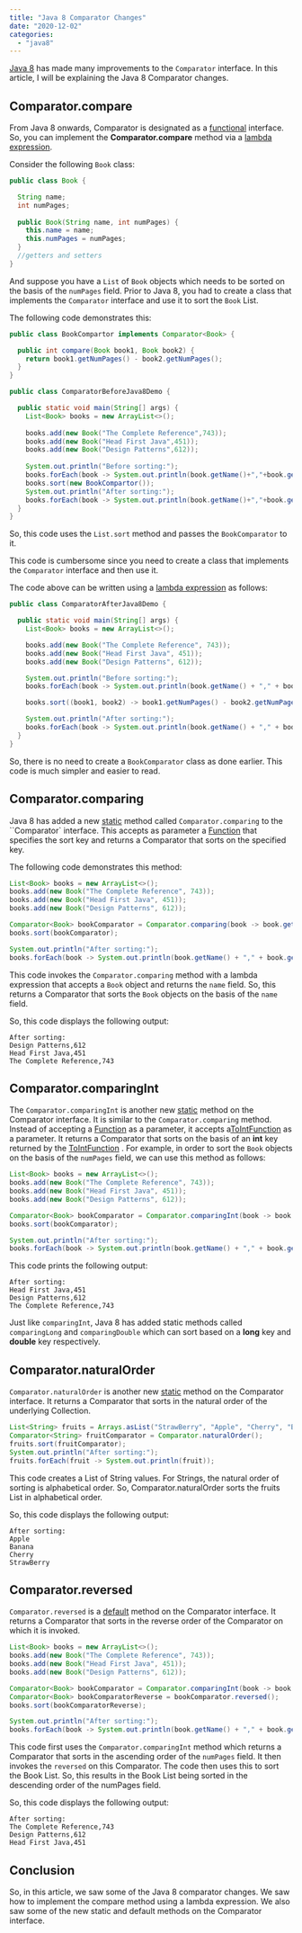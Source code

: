 ```yaml
---
title: "Java 8 Comparator Changes"
date: "2020-12-02"
categories: 
  - "java8"
---
```


[Java 8](https://reshmabidikar.github.io/blog.html#java-8-new-features) has made many improvements to the `Comparator` interface. In this article, I will be explaining the Java 8 Comparator changes.

## Comparator.compare

From Java 8 onwards, Comparator is designated as a [functional](java-8-functional-interface.md) interface. So, you can implement the **Comparator.compare** method via a [lambda expression](java-8-lambda-expressions-explained.md).

Consider the following `Book` class:

```java
public class Book {

  String name;
  int numPages;
  
  public Book(String name, int numPages) {
    this.name = name;
    this.numPages = numPages;
  }
  //getters and setters
}
```

And suppose you have a `List` of `Book` objects which needs to be sorted on the basis of the `numPages` field. Prior to Java 8, you had to create a class that implements the `Comparator` interface and use it to sort the `Book` List.

The following code demonstrates this:

```java
public class BookCompartor implements Comparator<Book> {

  public int compare(Book book1, Book book2) {
    return book1.getNumPages() - book2.getNumPages();
  }
}

public class ComparatorBeforeJava8Demo {

  public static void main(String[] args) {
    List<Book> books = new ArrayList<>();
    
    books.add(new Book("The Complete Reference",743));
    books.add(new Book("Head First Java",451));
    books.add(new Book("Design Patterns",612));
    
    System.out.println("Before sorting:");
    books.forEach(book -> System.out.println(book.getName()+","+book.getNumPages()));
    books.sort(new BookCompartor());
    System.out.println("After sorting:");
    books.forEach(book -> System.out.println(book.getName()+","+book.getNumPages()));
  }
}
```

So, this code uses the `List.sort` method and passes the `BookComparator` to it.

This code is cumbersome since you need to create a class that implements the `Comparator` interface and then use it.

The code above can be written using a [lambda expression](java-8-lambda-expressions-explained.md) as follows:

```java
public class ComparatorAfterJava8Demo {

  public static void main(String[] args) {
    List<Book> books = new ArrayList<>();

    books.add(new Book("The Complete Reference", 743));
    books.add(new Book("Head First Java", 451));
    books.add(new Book("Design Patterns", 612));

    System.out.println("Before sorting:");
    books.forEach(book -> System.out.println(book.getName() + "," + book.getNumPages()));

    books.sort((book1, book2) -> book1.getNumPages() - book2.getNumPages());

    System.out.println("After sorting:");
    books.forEach(book -> System.out.println(book.getName() + "," + book.getNumPages()));
  }
}

```

So, there is no need to create a `BookComparator` class as done earlier. This code is much simpler and easier to read.

## Comparator.comparing

Java 8 has added a new [static](java-8-static-interface-methods.md) method called `Comparator.comparing` to the ``Comparator` interface. This accepts as parameter a [Function](../java8-examples/java-8-function-interface-example.md) that specifies the sort key and returns a Comparator that sorts on the specified key.

The following code demonstrates this method:

```java
List<Book> books = new ArrayList<>();
books.add(new Book("The Complete Reference", 743));
books.add(new Book("Head First Java", 451));
books.add(new Book("Design Patterns", 612));

Comparator<Book> bookComparator = Comparator.comparing(book -> book.getName());
books.sort(bookComparator);

System.out.println("After sorting:");
books.forEach(book -> System.out.println(book.getName() + "," + book.getNumPages()));
```

This code invokes the `Comparator.comparing` method with a lambda expression that accepts a `Book` object and returns the `name` field. So, this returns a Comparator that sorts the `Book` objects on the basis of the `name` field.

So, this code displays the following output:

```
After sorting:
Design Patterns,612
Head First Java,451
The Complete Reference,743
```

## Comparator.comparingInt

The `Comparator.comparingInt` is another new [static](java-8-static-interface-methods.md) method on the Comparator interface. It is similar to the `Comparator.comparing` method. Instead of accepting a [Function](../java8-examples/java-8-function-interface-example.md) as a parameter, it accepts a[ToIntFunction](../java8-examples/tointfunction-in-java-8-with-code-sample.md) as a parameter. It returns a Comparator that sorts on the basis of an **int** key returned by the [ToIntFunction](../java8-examples/tointfunction-in-java-8-with-code-sample.md) . For example, in order to sort the `Book` objects on the basis of the `numPages` field, we can use this method as follows:

```java
List<Book> books = new ArrayList<>();
books.add(new Book("The Complete Reference", 743));
books.add(new Book("Head First Java", 451));
books.add(new Book("Design Patterns", 612));

Comparator<Book> bookComparator = Comparator.comparingInt(book -> book.getNumPages());
books.sort(bookComparator);

System.out.println("After sorting:");
books.forEach(book -> System.out.println(book.getName() + "," + book.getNumPages()));
```


This code prints the following output:

````
After sorting: 
Head First Java,451 
Design Patterns,612 
The Complete Reference,743
````

Just like `comparingInt`, Java 8 has added static methods called `comparingLong` and `comparingDouble` which can sort based on a **long** key and **double** key respectively.

## Comparator.naturalOrder

`Comparator.naturalOrder` is another new [static](java-8-static-interface-methods.md) method on the Comparator interface. It returns a Comparator that sorts in the natural order of the underlying Collection.

```java
List<String> fruits = Arrays.asList("StrawBerry", "Apple", "Cherry", "Banana");
Comparator<String> fruitComparator = Comparator.naturalOrder();
fruits.sort(fruitComparator);
System.out.println("After sorting:");
fruits.forEach(fruit -> System.out.println(fruit));
```

This code creates a List of String values. For Strings, the natural order of sorting is alphabetical order. So, Comparator.naturalOrder sorts the fruits List in alphabetical order.

So, this code displays the following output:

```
After sorting:
Apple
Banana
Cherry
StrawBerry
```

## Comparator.reversed

`Comparator.reversed` is a [default](java-8-default-method-in-interface-explained.md) method on the Comparator interface. It returns a Comparator that sorts in the reverse order of the Comparator on which it is invoked.

```java
List<Book> books = new ArrayList<>();
books.add(new Book("The Complete Reference", 743));
books.add(new Book("Head First Java", 451));
books.add(new Book("Design Patterns", 612));

Comparator<Book> bookComparator = Comparator.comparingInt(book -> book.getNumPages());
Comparator<Book> bookComparatorReverse = bookComparator.reversed();
books.sort(bookComparatorReverse);

System.out.println("After sorting:");
books.forEach(book -> System.out.println(book.getName() + "," + book.getNumPages()));
```

This code first uses the `Comparator.comparingInt` method which returns a Comparator that sorts in the ascending order of the `numPages` field. It then invokes the `reversed` on this Comparator. The code then uses this to sort the Book List. So, this results in the Book List being sorted in the descending order of the numPages field.

So, this code displays the following output:

```
After sorting:
The Complete Reference,743
Design Patterns,612
Head First Java,451
```

## Conclusion

So, in this article, we saw some of the Java 8 comparator changes. We saw how to implement the compare method using a lambda expression. We also saw some of the new static and default methods on the Comparator interface.
